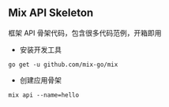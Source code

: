 ## Mix API Skeleton

框架 API 骨架代码，包含很多代码范例，开箱即用

- 安装开发工具

~~~
go get -u github.com/mix-go/mix
~~~

- 创建应用骨架

~~~
mix api --name=hello
~~~
